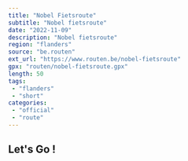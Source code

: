 ```yaml
---
title: "Nobel Fietsroute"
subtitle: "Nobel fietsroute"
date: "2022-11-09"
description: "Nobel fietsroute"
region: "flanders"
source: "be.routen"
ext_url: "https://www.routen.be/nobel-fietsroute"
gpx: "routen/nobel-fietsroute.gpx"
length: 50
tags:
 - "flanders"
 - "short"
categories:
 - "official"
 - "route"
---
```


## Let's Go ! 


